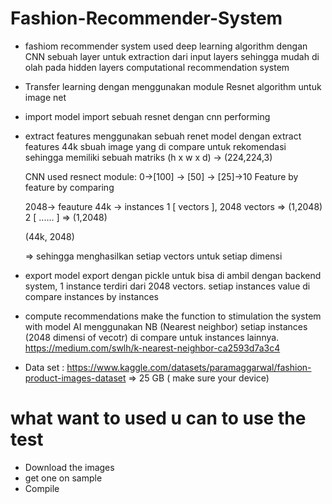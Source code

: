 # Fashion-Recommender-System

- fashiom recommender system used deep learning algorithm dengan CNN sebuah layer untuk extraction dari input layers sehingga mudah di olah pada hidden 
layers computational recommendation system

- Transfer learning dengan menggunakan module Resnet algorithm untuk image net

- import model
  import sebuah resnet dengan cnn performing
- extract features
  menggunakan sebuah renet model dengan extract features
  44k sbuah image yang di compare untuk rekomendasi 
  sehingga memiliki sebuah matriks (h x w x d) -> (224,224,3)
  
  CNN used resnect module:
  0->[100] -> [50] -> [25]->10
  Feature by feature by comparing
  
  2048-> feauture
  44k -> instances
  1 [ vectors ], 2048 vectors => (1,2048)
  2 [ ...... ] => (1,2048)
  
  
  (44k, 2048)
  
  => sehingga menghasilkan setiap vectors untuk setiap dimensi
  
- export model
  export dengan pickle untuk bisa di ambil dengan backend system, 1 instance terdiri dari 2048 vectors. setiap instances value di compare 
  instances by instances

- compute recommendations
  make the function to stimulation the system with model AI menggunakan NB (Nearest neighbor) 
  setiap instances (2048 dimensi of vecotr) di compare untuk instances lainnya.
  https://medium.com/swlh/k-nearest-neighbor-ca2593d7a3c4
  
- Data set : https://www.kaggle.com/datasets/paramaggarwal/fashion-product-images-dataset => 25 GB ( make sure your device)

# what want to used u can to use the test
- Download the images
- get one on sample 
- Compile
